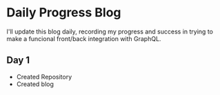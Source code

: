 # Daily Progress Blog
I'll update this blog daily, recording my progress and success in trying to make a funcional front/back integration with GraphQL.

## Day 1
* Created Repository
* Created blog
